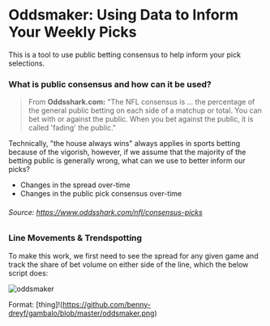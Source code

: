 # Oddsmaker: Using Data to Inform Your Weekly Picks

This is a tool to use public betting consensus to help inform your pick selections. 

### What is public consensus and how can it be used?

> From **Oddsshark.com:** "The NFL consensus is ... the percentage of the general public betting on each side of a matchup or total. You can bet with or against the public. When you bet against the public, it is called 'fading' the public." 

Technically, "the house always wins" always applies in sports betting because of the vigorish, however, if we assume that the majority of the betting public is generally wrong, what can we use to better inform our picks?
  * Changes in the spread over-time
  * Changes in the public pick consensus over-time

###### Source: https://www.oddsshark.com/nfl/consensus-picks

### Line Movements & Trendspotting 

To make this work, we first need to see the spread for any given game and track the share of bet volume on either side of the line, which the below script does:

![oddsmaker]('/drepo/gambalo/oddsmaker.png')

Format: [thing]!(https://github.com/benny-dreyf/gambalo/blob/master/oddsmaker.png)




